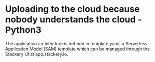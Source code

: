 # Uploading to the cloud because nobody understands the cloud - Python3

The application architecture is defined in template.yaml, a Serverless
Application Model (SAM) template which can be managed through the Stackery UI
at app.stackery.io.